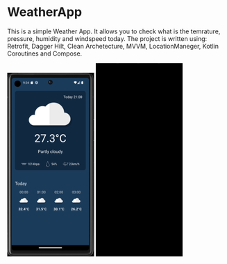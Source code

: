 # WeatherApp
This is a simple Weather App. It allows you to check what is the temrature, pressure, humidity and windspeed today. 
The project is written using: Retrofit, Dagger Hilt, Clean Archetecture, MVVM, LocationManeger, Kotlin Coroutines and Compose. 

<img src="REAMMEImages/screen1.png" width="200"> <img src="REAMMEImages/WeatherApp.gif" width="200">
